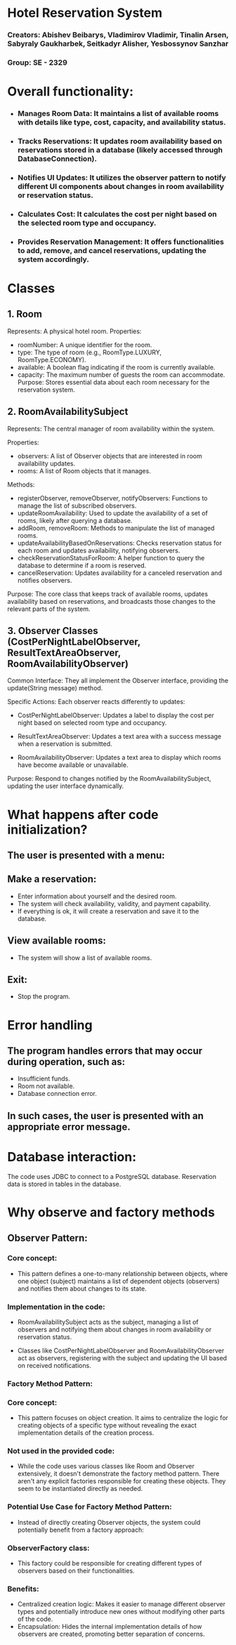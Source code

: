 # Hotel Reservation System

### Creators:  Abishev Beibarys, Vladimirov Vladimir, Tinalin Arsen, Sabyraly Gaukharbek, Seitkadyr Alisher, Yesbossynov Sanzhar

### Group: SE - 2329

# Overall functionality:

  - ### Manages Room Data: It maintains a list of available rooms with details like type, cost, capacity, and availability status.
  - ### Tracks Reservations: It updates room availability based on reservations stored in a database (likely accessed through DatabaseConnection).
  - ### Notifies UI Updates: It utilizes the observer pattern to notify different UI components about changes in room availability or reservation status.
  - ### Calculates Cost: It calculates the cost per night based on the selected room type and occupancy.
  - ### Provides Reservation Management: It offers functionalities to add, remove, and cancel reservations, updating the system accordingly.


# Classes

## 1. Room

  Represents: A physical hotel room.
  Properties:
  - roomNumber: A unique identifier for the room.
  - type: The type of room (e.g., RoomType.LUXURY, RoomType.ECONOMY).
  - available: A boolean flag indicating if the room is currently available.
  - capacity: The maximum number of guests the room can accommodate.
  Purpose: Stores essential data about each room necessary for the reservation system.

## 2. RoomAvailabilitySubject

  Represents: The central manager of room availability within the system.
  
  Properties:
  
  - observers: A list of Observer objects that are interested in room availability updates.
  - rooms: A list of Room objects that it manages.
    
  Methods:
  
  - registerObserver, removeObserver, notifyObservers: Functions to manage the list of subscribed observers.
  - updateRoomAvailability: Used to update the availability of a set of rooms, likely after querying a database.
  - addRoom, removeRoom: Methods to manipulate the list of managed rooms.
  - updateAvailabilityBasedOnReservations: Checks reservation status for each room and updates availability, notifying observers.
  - checkReservationStatusForRoom: A helper function to query the database to determine if a room is reserved.
  - cancelReservation: Updates availability for a canceled reservation and notifies observers.
    
  Purpose: The core class that keeps track of available rooms, updates availability based on reservations, and broadcasts those changes to the relevant parts of the system.

## 3. Observer Classes (CostPerNightLabelObserver, ResultTextAreaObserver, RoomAvailabilityObserver)

  Common Interface: They all implement the Observer interface, providing the update(String message) method.
  
  Specific Actions: 
    Each observer reacts differently to updates:

  - CostPerNightLabelObserver: Updates a label to display the cost per night based on selected room type and occupancy.
      
  - ResultTextAreaObserver: Updates a text area with a success message when a reservation is submitted.
      
  - RoomAvailabilityObserver: Updates a text area to display which rooms have become available or unavailable.
  
  Purpose: Respond to changes notified by the RoomAvailabilitySubject, updating the user interface dynamically.


# What happens after code initialization?

  ## The user is presented with a menu:
  
  ## Make a reservation:
  
  - Enter information about yourself and the desired room.
  - The system will check availability, validity, and payment capability.
  - If everything is ok, it will create a reservation and save it to the database.
    
  ## View available rooms:
  
  - The system will show a list of available rooms.
    
  ## Exit:
  
  - Stop the program.
  


# Error handling

  ## The program handles errors that may occur during operation, such as:
  
  - Insufficient funds.
  - Room not available.
  - Database connection error.
    
  ## In such cases, the user is presented with an appropriate error message.



# Database interaction:
  The code uses JDBC to connect to a PostgreSQL database.
  Reservation data is stored in tables in the database.


# Why observe and factory methods

## Observer Pattern:

### Core concept: 

  - This pattern defines a one-to-many relationship between objects, where one object (subject) maintains a list of dependent objects (observers) and notifies them about changes to its state.

### Implementation in the code:

  - RoomAvailabilitySubject acts as the subject, managing a list of observers and notifying them about changes in room availability or reservation status.

  - Classes like CostPerNightLabelObserver and RoomAvailabilityObserver act as observers, registering with the subject and updating the UI based on received notifications.

### Factory Method Pattern:

### Core concept:
  - This pattern focuses on object creation. It aims to centralize the logic for creating objects of a specific type without revealing the exact implementation details of the creation process.

### Not used in the provided code:
  - While the code uses various classes like Room and Observer extensively, it doesn't demonstrate the factory method pattern. There aren't any explicit factories responsible for creating these objects. They seem to be instantiated directly as needed.

### Potential Use Case for Factory Method Pattern:

  - Instead of directly creating Observer objects, the system could potentially benefit from a factory approach:

### ObserverFactory class:
 - This factory could be responsible for creating different types of observers based on their functionalities.

### Benefits:

  - Centralized creation logic: Makes it easier to manage different observer types and potentially introduce new ones without modifying other parts of the code.
  - Encapsulation: Hides the internal implementation details of how observers are created, promoting better separation of concerns.
  
